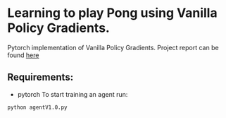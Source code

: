 # Learning to play Pong using Vanilla Policy Gradients.
Pytorch implementation of Vanilla Policy Gradients.
Project report can be found [here](report.pdf) 
## Requirements:
* pytorch
To start training an agent run:
```
python agentV1.0.py
```
